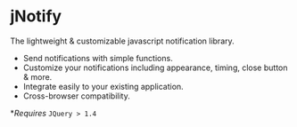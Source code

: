 # jNotify
The lightweight &amp; customizable javascript notification library.

- Send notifications with simple functions.
- Customize your notifications including appearance, timing, close button &amp; more.
- Integrate easily to your existing application.
- Cross-browser compatibility.

**Requires* `JQuery > 1.4`

